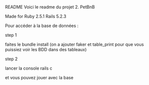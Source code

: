 README
Voici le readme du projet 2. PetBnB

Made for 
Ruby 2.5.1
Rails 5.2.3

Pour accéder à la base de données :


step 1

faites le bundle install (on a ajouter faker et table_print pour que vous puissiez voir les BDD dans des tableaux)

step 2

lancer la console rails c

et vous pouvez jouer avec la base



